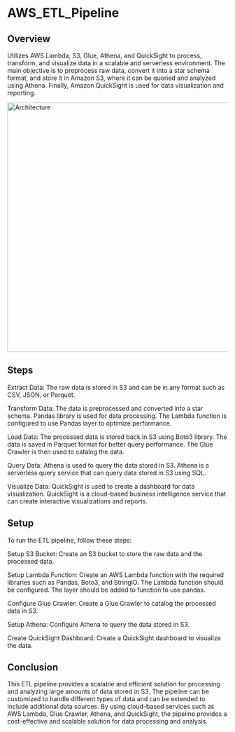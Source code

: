 # AWS_ETL_Pipeline

## Overview
Utilizes AWS Lambda, S3, Glue, Athena, and QuickSight to process, transform, and visualize data in a scalable and serverless environment. The main objective is to preprocess raw data, convert it into a star schema format, and store it in Amazon S3, where it can be queried and analyzed using Athena. Finally, Amazon QuickSight is used for data visualization and reporting.

<img width="569" alt="Architecture" src="https://github.com/NMurari7/AWS_ETL_Pipeline/assets/70143030/56e84fe7-b379-44a9-ab09-0f4ccb439167">

## Steps
Extract Data: The raw data is stored in S3 and can be in any format such as CSV, JSON, or Parquet.

Transform Data: The data is preprocessed and converted into a star schema. Pandas library is used for data processing. The Lambda function is configured to use Pandas layer to optimize performance.

Load Data: The processed data is stored back in S3 using Boto3 library. The data is saved in Parquet format for better query performance. The Glue Crawler is then used to catalog the data.

Query Data: Athena is used to query the data stored in S3. Athena is a serverless query service that can query data stored in S3 using SQL.

Visualize Data: QuickSight is used to create a dashboard for data visualization. QuickSight is a cloud-based business intelligence service that can create interactive visualizations and reports.

## Setup
To run the ETL pipeline, follow these steps:

Setup S3 Bucket: Create an S3 bucket to store the raw data and the processed data.

Setup Lambda Function: Create an AWS Lambda function with the required libraries such as Pandas, Boto3, and StringIO. The Lambda function should be configured. The layer should be added to function to use pandas.

Configure Glue Crawler: Create a Glue Crawler to catalog the processed data in S3.

Setup Athena: Configure Athena to query the data stored in S3.

Create QuickSight Dashboard: Create a QuickSight dashboard to visualize the data.

## Conclusion
This ETL pipeline provides a scalable and efficient solution for processing and analyzing large amounts of data stored in S3. The pipeline can be customized to handle different types of data and can be extended to include additional data sources. By using cloud-based services such as AWS Lambda, Glue Crawler, Athena, and QuickSight, the pipeline provides a cost-effective and scalable solution for data processing and analysis.
